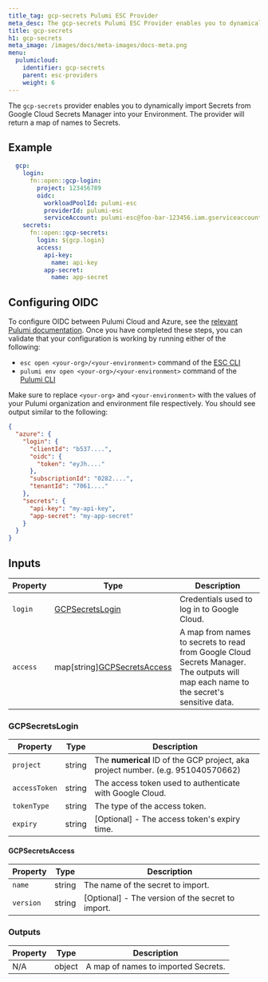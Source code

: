 ```yaml
---
title_tag: gcp-secrets Pulumi ESC Provider
meta_desc: The gcp-secrets Pulumi ESC Provider enables you to dynamically import Secrets from Google Cloud Secrets Manager into your Environment.
title: gcp-secrets
h1: gcp-secrets
meta_image: /images/docs/meta-images/docs-meta.png
menu:
  pulumicloud:
    identifier: gcp-secrets
    parent: esc-providers
    weight: 6
---
```


The `gcp-secrets` provider enables you to dynamically import Secrets from Google Cloud Secrets Manager into your Environment. The provider will return a map of names to Secrets.

## Example

```yaml
  gcp:
    login:
      fn::open::gcp-login:
        project: 123456789
        oidc:
          workloadPoolId: pulumi-esc
          providerId: pulumi-esc
          serviceAccount: pulumi-esc@foo-bar-123456.iam.gserviceaccount.com
    secrets:
      fn::open::gcp-secrets:
        login: ${gcp.login}
        access:
          api-key:
            name: api-key
          app-secret:
            name: app-secret
```

## Configuring OIDC

To configure OIDC between Pulumi Cloud and Azure, see the [relevant Pulumi documentation](/docs/pulumi-cloud/oidc/azure/). Once you have completed these steps, you can validate that your configuration is working by running either of the following:

* `esc open <your-org>/<your-environment>` command of the [ESC CLI](/docs/esc-cli/)
* `pulumi env open <your-org>/<your-environment>` command of the [Pulumi CLI](/docs/install/)

Make sure to replace `<your-org>` and `<your-environment>` with the values of your Pulumi organization and environment file respectively. You should see output similar to the following:

```json
{
  "azure": {
    "login": {
      "clientId": "b537....",
      "oidc": {
        "token": "eyJh...."
      },
      "subscriptionId": "0282....",
      "tenantId": "7061...."
    },
    "secrets": {
      "api-key": "my-api-key",
      "app-secret": "my-app-secret"
    }
  }
}
```

## Inputs

| Property | Type                                             | Description                                                                                                                           |
|----------|--------------------------------------------------|---------------------------------------------------------------------------------------------------------------------------------------|
| `login`  | [GCPSecretsLogin](#gcpsecretslogin)              | Credentials used to log in to Google Cloud.                                                                                           |
| `access` | map[string][GCPSecretsAccess](#gcpsecretsaccess) | A map from names to secrets to read from Google Cloud Secrets Manager. The outputs will map each name to the secret's sensitive data. |

### GCPSecretsLogin

| Property      | Type   | Description                                                                      |
|---------------|--------|----------------------------------------------------------------------------------|
| `project`     | string | The **numerical** ID of the GCP project, aka project number. (e.g. 951040570662) |
| `accessToken` | string | The access token used to authenticate with Google Cloud.                         |
| `tokenType`   | string | The type of the access token.                                                    |
| `expiry`      | string | [Optional] - The access token's expiry time.                                     |

#### GCPSecretsAccess

| Property       | Type   | Description                                       |
|----------------|--------|---------------------------------------------------|
| `name`         | string | The name of the secret to import.                 |
| `version`      | string | [Optional] - The version of the secret to import. |

### Outputs

| Property | Type   | Description                         |
|----------|--------|-------------------------------------|
| N/A      | object | A map of names to imported Secrets. |
